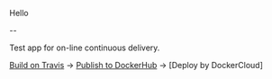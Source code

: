 Hello

--

Test app for on-line continuous delivery.

[Build on Travis](https://travis-ci.org/arminc/go-hello-world) -> [Publish to DockerHub](https://hub.docker.com/r/arminxebia/go-hello-world/) -> [Deploy by DockerCloud]
